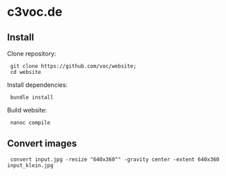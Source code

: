 # c3voc.de

## Install

Clone repository:

```
 git clone https://github.com/voc/website;
 cd website
```

Install dependencies:

```
 bundle install
```

Build website:

```
 nanoc compile
```


## Convert images

```
 convert input.jpg -resize "640x360^" -gravity center -extent 640x360 input_klein.jpg
```
